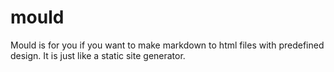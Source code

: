 # mould
Mould is for you if you want to make markdown to html files with predefined design. It is just like a static site generator.
